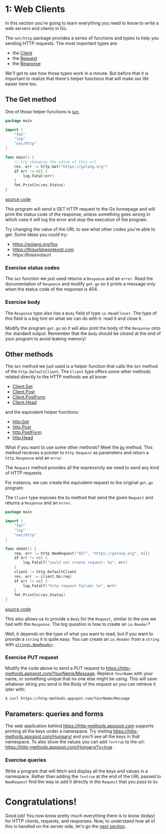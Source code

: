 # 1: Web Clients

In this section you're going to learn everything you need to know to write a web servers and clients in Go.

The `net/http` package provides a series of functions and types to help you sending HTTP requests.
The most important types are:

- the [Client](https://golang.org/pkg/net/http#Client)
- the [Request](https://golang.org/pkg/net/http#Request)
- the [Response](https://golang.org/pkg/net/http#Response)

We'll get to see how those types work in a minute.
But before that it is important to realize that there's helper functions that will make our life easier here too.

## The Get method

One of those helper functions is [`Get`](https://golang.org/pkg/net/http#Get).

[embedmd]:# (examples/get.go /package main/ $)
```go
package main

import (
	"fmt"
	"log"
	"net/http"
)

func main() {
	// try changing the value of this url
	res, err := http.Get("https://golang.org")
	if err != nil {
		log.Fatal(err)
	}
	fmt.Println(res.Status)
}
```
[source code](examples/get.go)

This program will send a GET HTTP request to the Go homepage and will print the status code of the response,
unless something goes wrong in which case it will log the error and stop the execution of the program.

Try changing the value of the URL to see what other codes you're able to get.
Some ideas you could try:

- https://golang.org/foo
- https://thisurldoesntexist.com
- https:/thisisnotaurl

### Exercise status codes

The `Get` function we just used returns a `Response` and an `error`.
Read the documentation of `Response` and modify `get.go` so it prints a message only when the status code of the response is 404.

### Exercise body

The `Response` type also has a `Body` field of type `io.ReadCloser`.
The type of this field is a big hint on what we can do with it: read it and close it.

Modify the program `get.go` so it will also print the body of the `Response` onto the standard output.
Remember that the `Body` should be closed at the end of your program to avoid leaking memory!

## Other methods

The `Get` method we just used is a helper function that calls the `Get` method of the `http.DefaultClient`.
The `Client` type offers some other methods related directly to the HTTP methods we all know:

- [Client.Get](https://golang.org/pkg/net/http#Client.Get)
- [Client.Post](https://golang.org/pkg/net/http#Client.Post)
- [Client.PostForm](https://golang.org/pkg/net/http#Client.PostForm)
- [Client.Head](https://golang.org/pkg/net/http#Client.Head)

and the equivalent helper functions:

- [http.Get](https://golang.org/pkg/net/http#Get)
- [http.Post](https://golang.org/pkg/net/http#Post)
- [http.PostForm](https://golang.org/pkg/net/http#PostForm)
- [http.Head](https://golang.org/pkg/net/http#Head)

What if you want to use some other methods? Meet the [`Do`](https://golang.org/pkg/net/http#Client.Do) method.
This method receives a pointer to `http.Request` as parameters and return a `http.Response` and an `error`.

The `Request` method provides all the expressivity we need to send any kind of HTTP requests.

For instance, we can create the equivalent request to the original `get.go` program:

The `Client` type exposes the `Do` method that send the given `Request` and returns a `Response` and an `error`.

[embedmd]:# (examples/do-get.go /package main/ $)
```go
package main

import (
	"fmt"
	"log"
	"net/http"
)

func doGet() {
	req, err := http.NewRequest("GET", "https://golang.org", nil)
	if err != nil {
		log.Fatalf("could not create request: %v", err)
	}
	client := http.DefaultClient
	res, err := client.Do(req)
	if err != nil {
		log.Fatalf("http request failed: %v", err)
	}
	fmt.Println(res.Status)
}
```
[source code](examples/do-get.go)

This also allows us to provide a `Body` for the `Request`, similar to the one we had with the `Response`.
The big question is how to create an `io.Reader`?

Well, it depends on the type of what you want to read, but if you want to provide a `string` it is quite easy.
You can create an `io.Reader` from a `string` with [`strings.NewReader`](https://golang.org/pkg/strings#NewReader).

### Exercise PUT request

Modify the code above to send a PUT request to https://http-methods.appspot.com/YourName/Message.
Replace `YourName` with your name, or something unique that no one else might be using.
This will save whatever string you send in the Body of the request so you can retrieve it later with:

```
$ curl https://http-methods.appspot.com/YourName/Message
```

## Parameters: queries and forms

The web application behind https://http-methods.appspot.com supports printing all the keys under a namespace.
Try visiting https://http-methods.appspot.com/Hungary/ and you'll see all the keys in that namespace.
To also show the values you can add `?v=true` to the url: https://http-methods.appspot.com/Hungary/?v=true .

### Exercise queries

Write a program that will fetch and display all the keys and values in a namespace.
Rather than adding the `?v=true` at the end of the URL passed to `NewRequest` find the way to add it
directly in the `Request` that you pass to `Do`.

# Congratulations!

Good job! You now know pretty much everything there is to know (today) for HTTP clients, requests, and responses.
Now, to understand how all of this is handled on the server side, let's go the [next section](../section02/README.md).
